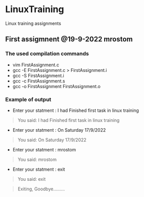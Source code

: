 # LinuxTraining
Linux training assignments

## First assigmnent	@19-9-2022	mrostom
### The used compilation commands
- vim FirstAssignment.c
- gcc -E FirstAssignment.c > FirstAssignment.i
- gcc -S FirstAssignment.i
- gcc -c FirstAssignment.s
- gcc -o FirstAssignment FirstAssignment.o

### Example of output
- Enter your statment : I had Finished first task in linux training
> You said: I had Finished first task in linux training

- Enter your statment : On Saturday 17/9/2022
> You said: On Saturday 17/9/2022

- Enter your statment : mrostom
> You said: mrostom

- Enter your statment : exit
> You said: exit

> Exiting, Goodbye.........
